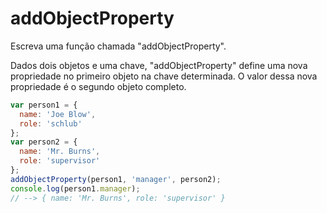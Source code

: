 # addObjectProperty

Escreva uma função chamada "addObjectProperty".

Dados dois objetos e uma chave, "addObjectProperty" define uma nova propriedade no primeiro objeto na chave determinada. O valor dessa nova propriedade é o segundo objeto completo.

```javascript
var person1 = {
  name: 'Joe Blow',
  role: 'schlub'
};
var person2 = {
  name: 'Mr. Burns',
  role: 'supervisor'
};
addObjectProperty(person1, 'manager', person2);
console.log(person1.manager);
// --> { name: 'Mr. Burns', role: 'supervisor' }
```
